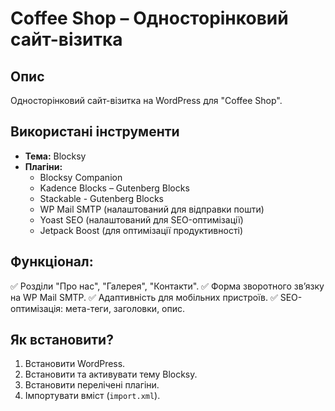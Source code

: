 # Coffee Shop – Односторінковий сайт-візитка

## Опис
Односторінковий сайт-візитка на WordPress для "Coffee Shop".

## Використані інструменти
- **Тема:** Blocksy
- **Плагіни:**  
  - Blocksy Companion
  - Kadence Blocks – Gutenberg Blocks
  - Stackable - Gutenberg Blocks
  - WP Mail SMTP (налаштований для відправки пошти)
  - Yoast SEO (налаштований для SEO-оптимізації)
  - Jetpack Boost (для оптимізації продуктивності)

## Функціонал:
✅ Розділи "Про нас", "Галерея", "Контакти".
✅ Форма зворотного зв’язку на WP Mail SMTP.
✅ Адаптивність для мобільних пристроїв.
✅ SEO-оптимізація: мета-теги, заголовки, опис.

## Як встановити?
1. Встановити WordPress.
2. Встановити та активувати тему Blocksy.
3. Встановити перелічені плагіни.
4. Імпортувати вміст (`import.xml`).